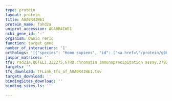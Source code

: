 ```yaml
---
type: protein
layout: protein
title: A0A0R4IWE1
protein_name: fahd2a
uniprot_accession: A0A0R4IWE1
ncbi_gene_id: '-'
organism: Danio rerio
function: target gene
number_of_interactions: '1'
orthologs: '[{"species": "Homo sapiens", "id": ["<a href=\"/protein/q96gk7\">Q96GK7</a>", "<a href=\"/protein/q6p2i3\">Q6P2I3</a>"]}, {"species": "Mus musculus", "id": ["<a href=\"/protein/a0a0r4j094\">A0A0R4J094</a>"]}, {"species": "Rattus norvegicus", "id": ["<a href=\"/protein/b2ryw9\">B2RYW9</a>"]}, {"species": "Drosophila melanogaster", "id": ["<a href=\"/protein/q95si7\">Q95SI7</a>"]}, {"species": "Saccharomyces cerevisiae", "id": ["<a href=\"/protein/p53889\">P53889</a>"]}]'
jaspar_matrices: ''
tfs: rad21a,Q6TEL1,322275,GTRD,chromatin immunoprecipitation assay,27924024%5Buid%5D,No
targets: ''
tfs_download: TFLink_tfs_of_A0A0R4IWE1.tsv
targets_download: ''
bindingSites_download: ''
binding_sites_ls: ''

---
```

